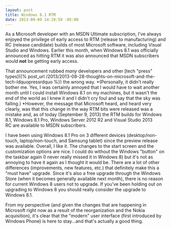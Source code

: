 ```yaml
---
layout: post
title: Windows 8.1 RTM
date: 2013-09-09 14:19:59 -05:00
---
```


As a Microsoft developer with an MSDN Ultimate subscription, I've always enjoyed the privilege of early access to RTM (release to manufacturing) and RC (release candidate) builds of most Microsoft software, including Visual Studio and Windows. Earlier this month, when Windows 8.1 was officially announced as hitting RTM it was also announced that MSDN subscribers would **not** be getting early access.

That announcement rubbed *many* developers and other [tech "press" types]({% post_url /2013/2013-08-28-thoughts-on-microsoft-and-the-tech-ldquopressrdquo %}) the wrong way. *(Personally, it didn't really bother me. Yes, I was certainly annoyed that I would have to wait another month until I could install Windows 8.1 on my machines, but it wasn't the end of the world as I knew it and I didn't cry foul and say that the sky was falling.) *However, the message that Microsoft heard, and heard very clearly, was that this change in the way RTM bits were released was a mistake and, as of today (September 9, 2013) the RTM builds for Windows 8.1, Windows 8.1 Pro, Windows Server 2012 R2 and Visual Studio 2013 RC are available to MSDN subscribers.

I have been using Windows 8.1 Pro on 3 different devices (desktop/non-touch, laptop/non-touch, and Samsung tablet) since the preview release was available. Overall, I like it. The changes to the start screen and the customization options are nice. I could do without the Windows "button" on the taskbar again (I never really missed it in Windows 8) but it's not as annoying to have it again as I thought it would be. There are a lot of other differences (improvements, new features, etc.) that definitely make this a "must have" upgrade. Since it's also a free upgrade through the Windows Store (when it becomes generally available next month), there is no reason for current Windows 8 users not to upgrade. If you've been holding out on upgrading to Windows 8 you should really consider the upgrade to Windows 8.1.

From my perspective (and given the changes that are happening in Microsoft right now as a result of the reorganization and the Nokia acquisition), it's clear that the "modern" user interface (first introduced by Windows Phone) is here to stay...and that's actually a good thing.

